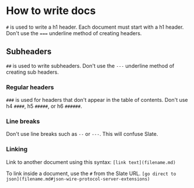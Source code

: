 # How to write docs

`#` is used to write a h1 header. Each document must start with a h1 header.
Don't use the `===` underline method of creating headers.

## Subheaders

`##` is used to write subheaders. Don't use the `---` underline method of
creating sub headers.

### Regular headers

`###` is used for headers that don't appear in the table of contents.
Don't use h4 `####`, h5 `#####`, or h6 `######`.

### Line breaks

Don't use line breaks such as `--` or `---`. This will confuse Slate.

### Linking

Link to another document using this syntax: `[link text](filename.md)`

To link inside a document, use the `#` from the Slate URL.
`[go direct to json](filename.md#json-wire-protocol-server-extensions)`